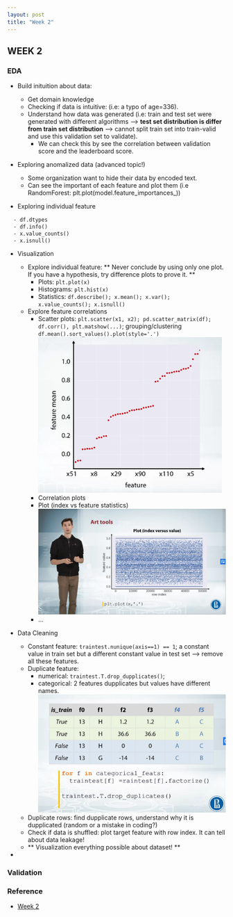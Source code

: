 ```yaml
---
layout: post
title: "Week 2"
---
```


## WEEK 2

### EDA
- Build inituition about data: 
  - Get domain knowledge
  - Checking if data is intuitive: (i.e: a typo of age=336). 
  - Understand how data was generated (i.e: train and test set were generated with different algorithms --> **test set distribution is differ from train set distribution** --> cannot split train set into train-valid and use this validation set to validate). 
    - We can check this by see the correlation between validation score and the leaderboard score.

- Exploring anomalized data (advanced topic!)
  - Some organization want to hide their data by encoded text.
  - Can see the important of each feature and plot them (i.e RandomForest: plt.plot(model.feature_importances_))
  
- Exploring individual feature
```
  - df.dtypes
  - df.info()
  - x.value_counts()
  - x.isnull()
```
  
- Visualization  
  - Explore individual feature: ** Never conclude by using only one plot. If you have a hypothesis, try difference plots to prove it. ** 
    - Plots: ``` plt.plot(x) ```
    - Histograms: ``` plt.hist(x) ```
    - Statistics: ```df.describe(); x.mean(); x.var(); x.value_counts(); x.isnull()```
  - Explore feature correlations
    - Scatter plots: ```plt.scatter(x1, x2); pd.scatter_matrix(df); df.corr(), plt.matshow(...)```; grouping/clustering  ```df.mean().sort_values().plot(style='.')``` ![](/how-to-win-data-science-competition-learn-from-top-kaggler/images/groups.png)
    - Correlation plots
    - Plot (index vs feature statistics) 
    ![](/how-to-win-data-science-competition-learn-from-top-kaggler/images/plot.png)
    - ...
    
- Data Cleaning
  - Constant feature: ```traintest.nunique(axis==1) == 1```; a constant value in train set but a different constant value in test set --> remove all these features. 
  - Duplicate feature: 
    - numerical: ``` traintest.T.drop_dupplicates() ```; 
    - categorical: 2 features dupplicates but values have different names.
    ![](/how-to-win-data-science-competition-learn-from-top-kaggler/images/dupplicate_features.png)
  - Duplicate rows: find dupplicate rows, understand why it is dupplicated (random or a mistake in coding?)
  - Check if data is shuffled: plot target feature with row index. It can tell about data leakage!
  - ** Visualization everything possible about dataset! **
   
- 
  
### Validation





### Reference
- [Week 2](https://www.coursera.org/learn/competitive-data-science/home/week/2)



